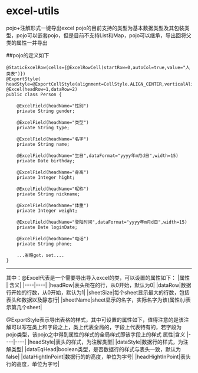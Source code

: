 # excel-utils

pojo+注解形式一键导出excel
pojo的目前支持的类型为基本数据类型及其包装类型，pojo可以嵌套pojo，但是目前不支持List和Map，pojo可以继承，导出回将父类的属性一并导出

##pojo的定义如下

```java(type)
@StaticExcelRow(cells={@ExcelRowCell(startRow=0,autoCol=true,value="人类表")})
@ExportStyle( headStyle=@ExportCellStyle(alignment=CellStyle.ALIGN_CENTER,verticalAlignment=CellStyle.VERTICAL_CENTER,fontStyle=@ExportFontStyle(color=HSSFColor.DARK_BLUE.index)))
@Excel(headRow=1,dataRow=2)
public class Person {

	@ExcelField(headName="性别")
    private String gender;

	@ExcelField(headName="类型")
	private String type;

	@ExcelField(headName="名字")
	private String name;

	@ExcelField(headName="生日",dataFormat="yyyy年m月d日",width=15)
	private Date birthday;

	@ExcelField(headName="身高")
	private Integer hight;

	@ExcelField(headName="昵称")
	private String nickname;

	@ExcelField(headName="体重")
	private Integer weight;

	@ExcelField(headName="登陆时间",dataFormat="yyyy年m月d日",width=15)
	private Date loginDate;
	
	@ExcelField(headName="电话")
	private String phone;
    
    ...省略get，set....
}
```

****
其中：@Excel代表是一个需要导出导入excel的类，可以设置的属性如下：
|属性 | 含义|
|----|----|
|headRow|表头所在的行，从0开始，默认为0|
|dataRow|数据行开始的行数，从0开始，默认为1|
|sheetSize|每个sheet显示最大的行数，包括表头和数据以及静态行|
|sheetName|sheet显示的名字，实际名字为该(属性i),i表示第几个sheet|

@ExportStyle表示导出表格的样式，其中可设置的属性如下，值得注意的是该注解可以写在类上和字段之上，类上代表全局的，字段上代表特有的，若字段为pojo类型，该pojo之中得到属性的样式的全局样式即该字段上的样式
属性|含义
|----|----|
|headStyle|表头的样式，为注解类型|
|dataStyle|数据行的样式，为注解类型|
|dataEqHead|boolean类型，是否数据行的样式与表头一致，默认为false|
|dataHightInPoint|数据行的的高度，单位为字号|
|headHightInPoint|表头行的高度，单位为字号|


